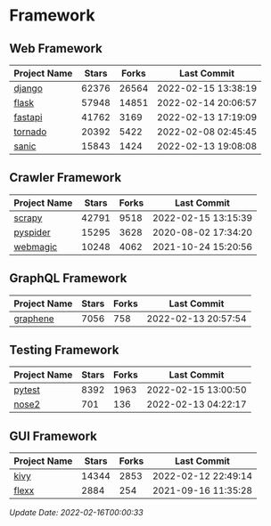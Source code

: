 # Framework

## Web Framework
| Project Name | Stars | Forks | Last Commit |
| ------------ | ----- | ----- | ----------- |
| [django](https://github.com/django/django) | 62376 | 26564 | 2022-02-15 13:38:19 |
| [flask](https://github.com/pallets/flask) | 57948 | 14851 | 2022-02-14 20:06:57 |
| [fastapi](https://github.com/tiangolo/fastapi) | 41762 | 3169 | 2022-02-13 17:19:09 |
| [tornado](https://github.com/tornadoweb/tornado) | 20392 | 5422 | 2022-02-08 02:45:45 |
| [sanic](https://github.com/sanic-org/sanic) | 15843 | 1424 | 2022-02-13 19:08:08 |

## Crawler Framework
| Project Name | Stars | Forks | Last Commit |
| ------------ | ----- | ----- | ----------- |
| [scrapy](https://github.com/scrapy/scrapy) | 42791 | 9518 | 2022-02-15 13:15:39 |
| [pyspider](https://github.com/binux/pyspider) | 15295 | 3628 | 2020-08-02 17:34:20 |
| [webmagic](https://github.com/code4craft/webmagic) | 10248 | 4062 | 2021-10-24 15:20:56 |

## GraphQL Framework
| Project Name | Stars | Forks | Last Commit |
| ------------ | ----- | ----- | ----------- |
| [graphene](https://github.com/graphql-python/graphene) | 7056 | 758 | 2022-02-13 20:57:54 |

## Testing Framework
| Project Name | Stars | Forks | Last Commit |
| ------------ | ----- | ----- | ----------- |
| [pytest](https://github.com/pytest-dev/pytest) | 8392 | 1963 | 2022-02-15 13:00:50 |
| [nose2](https://github.com/nose-devs/nose2) | 701 | 136 | 2022-02-13 04:22:17 |

## GUI Framework
| Project Name | Stars | Forks | Last Commit |
| ------------ | ----- | ----- | ----------- |
| [kivy](https://github.com/kivy/kivy) | 14344 | 2853 | 2022-02-12 22:49:14 |
| [flexx](https://github.com/flexxui/flexx) | 2884 | 254 | 2021-09-16 11:35:28 |

*Update Date: 2022-02-16T00:00:33*